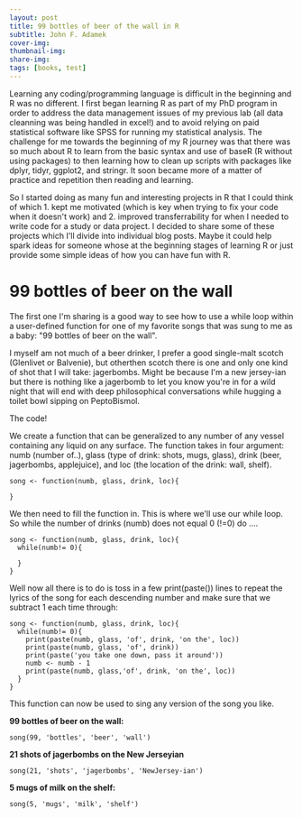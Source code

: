 ```yaml
---
layout: post
title: 99 bottles of beer of the wall in R
subtitle: John F. Adamek
cover-img: 
thumbnail-img: 
share-img: 
tags: [books, test]
---
```



Learning any coding/programming language is difficult in the beginning and R was no different. I first began learning R as part of my PhD program in order to address the data management issues of my previous lab (all data cleanning was being handled in excel!) and to avoid relying on paid statistical software like SPSS for running my statistical analysis. The challenge for me towards the beginning of my R journey was that there was so much about R to learn from the basic syntax and use of baseR (R without using packages) to then learning how to clean up scripts with packages like dplyr, tidyr, ggplot2, and stringr. It soon became more of a matter of practice and repetition then reading and learning. 

So I started doing as many fun and interesting projects in R that I could think of which 1. kept me motivated (which is key when trying to fix your code when it doesn't work) and 2. improved transferrability for when I needed to write code for a study or data project. I decided to share some of these projects which I'll divide into individual blog posts. Maybe it could help spark ideas for someone whose at the beginning stages of learning R or just provide some simple ideas of how you can have fun with R.

# 99 bottles of beer on the wall

The first one I'm sharing is a good way to see how to use a while loop within a user-defined function for one of my favorite songs that was sung to me as a baby: "99 bottles of beer on the wall". 

I myself am not much of a beer drinker, I prefer a good single-malt scotch (Glenlivet or Balvenie), but otherthen scotch there is one and only one kind of shot that I will take: jagerbombs. Might be because I'm a new jersey-ian but there is nothing like a jagerbomb to let you know you're in for a wild night that will end with deep philosophical conversations while hugging a toilet bowl sipping on PeptoBismol. 

The code!

We create a function that can be generalized to any number of any vessel containing any liquid on any surface. The function takes in four argument: numb (number of..), glass (type of drink: shots, mugs, glass), drink (beer, jagerbombs, applejuice), and loc (the location of the drink: wall, shelf). 

```
song <- function(numb, glass, drink, loc){

}

```

We then need to fill the function in. This is where we'll use our while loop. So while the number of drinks (numb) does not equal 0 (!=0) do .... 

```
song <- function(numb, glass, drink, loc){
  while(numb!= 0){

  }
}

```

Well now all there is to do is toss in a few print(paste()) lines to repeat the lyrics of the song for each descending number and make sure that we subtract 1 each time through:

```{r}
song <- function(numb, glass, drink, loc){
  while(numb!= 0){
    print(paste(numb, glass, 'of', drink, 'on the', loc))
    print(paste(numb, glass, 'of', drink))
    print(paste('you take one down, pass it around'))
    numb <- numb - 1
    print(paste(numb, glass,'of', drink, 'on the', loc))
  }
}
```

This function can now be used to sing any version of the song you like.

**99 bottles of beer on the wall:**

```{r}
song(99, 'bottles', 'beer', 'wall')
```


**21 shots of jagerbombs on the New Jerseyian**

```{r}
song(21, 'shots', 'jagerbombs', 'NewJersey-ian')
```


**5 mugs of milk on the shelf:**

```{r}
song(5, 'mugs', 'milk', 'shelf')
```


